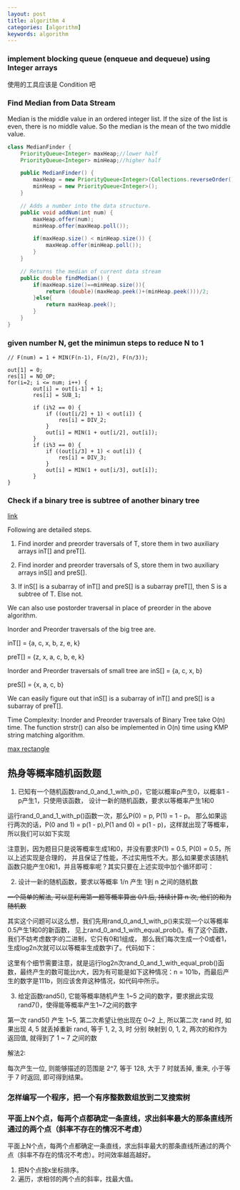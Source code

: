 ```yaml
---
layout: post
title: algorithm 4
categories: [algorithm]
keywords: algorithm
---
```




### implement blocking queue (enqueue and dequeue) using Integer arrays

使用的工具应该是 Condition 吧

### Find Median from Data Stream

Median is the middle value in an ordered integer list. If the size of the list is even, there is no middle value. So the median is the mean of the two middle value.

```java
class MedianFinder {
    PriorityQueue<Integer> maxHeap;//lower half
    PriorityQueue<Integer> minHeap;//higher half

    public MedianFinder() {
        maxHeap = new PriorityQueue<Integer>(Collections.reverseOrder());
        minHeap = new PriorityQueue<Integer>();
    }

    // Adds a number into the data structure.
    public void addNum(int num) {
        maxHeap.offer(num);
        minHeap.offer(maxHeap.poll());

        if(maxHeap.size() < minHeap.size()) {
            maxHeap.offer(minHeap.poll());
        }
    }

    // Returns the median of current data stream
    public double findMedian() {
        if(maxHeap.size()==minHeap.size()){
            return (double)(maxHeap.peek()+(minHeap.peek()))/2;
        }else{
            return maxHeap.peek();
        }
    }
}
```

### given number N, get the minimun steps to reduce N to 1

```
// F(num) = 1 + MIN(F(n-1), F(n/2), F(n/3));

out[1] = 0;
res[1] = NO_OP;
for(i=2; i <= num; i++) {
        out[i] = out[i-1] + 1;
        res[i] = SUB_1;

        if (i%2 == 0) {
            if ((out[i/2] + 1) < out[i]) {
                res[i] = DIV_2;
            }
            out[i] = MIN(1 + out[i/2], out[i]);
        }
        if (i%3 == 0) {
            if ((out[i/3] + 1) < out[i]) {
                res[i] = DIV_3;
            }
            out[i] = MIN(1 + out[i/3], out[i]);
        }
}
```

### Check if a binary tree is subtree of another binary tree

[link](http://www.geeksforgeeks.org/check-binary-tree-subtree-another-binary-tree-set-2/)

Following are detailed steps.

1) Find inorder and preorder traversals of T, store them in two auxiliary arrays inT[] and preT[].

2) Find inorder and preorder traversals of S, store them in two auxiliary arrays inS[] and preS[].

3) If inS[] is a subarray of inT[] and preS[] is a subarray preT[], then S is a subtree of T. Else not.

We can also use postorder traversal in place of preorder in the above algorithm.

Inorder and Preorder traversals of the big tree are.

inT[]   =  {a, c, x, b, z, e, k}

preT[]  =  {z, x, a, c, b, e, k}

Inorder and Preorder traversals of small tree are
inS[]  = {a, c, x, b}

preS[] = {x, a, c, b}

We can easily figure out that inS[] is a subarray of
inT[] and preS[] is a subarray of preT[].

Time Complexity: Inorder and Preorder traversals of Binary Tree take O(n) time. The function strstr() can also be implemented in O(n) time using KMP string matching algorithm.


[max rectangle](https://www.nowcoder.com/questionTerminal/e3f491c56b7747539b93e5704b6eca40?orderByHotValue=2&questionTypes=000100&page=1&onlyReference=false)

## 热身等概率随机函数题

1. 已知有一个随机函数rand_0_and_1_with_p()，它能以概率p产生0，以概率1 - p产生1，只使用该函数，
   设计一新的随机函数，要求以等概率产生1和0

运行rand_0_and_1_with_p()函数一次，那么P(0) = p, P(1) = 1 - p。
那么如果运行两次的话，P(0 and 1) = p(1 - p),P(1 and 0) = p(1 - p)，这样就出现了等概率，所以我们可以如下实现

注意到，因为题目只是说等概率生成1和0，并没有要求P(1) = 0.5, P(0) = 0.5，所以上述实现是合理的，
并且保证了性能，不过实用性不大。那么如果要求该随机函数只能产生0和1，并且等概率呢？其实只要在上述实现中加个循环即可：

2. 设计一新的随机函数，要求以等概率 1/n 产生 1到 n 之间的随机数

~~一个简单的解法, 可以是利用第一题等概率算出 0/1 后, 持续计算 n 次, 他们的和为随机数~~


其实这个问题可以这么想，我们先用rand_0_and_1_with_p()来实现一个以等概率0.5产生1和0的新函数，
见上rand_0_and_1_with_equal_prob()。有了这个函数，我们不妨考虑数字i的二进制，它只有0和1组成，
那么我们每次生成一个0或者1，生成log2n次就可以以等概率生成数字i了。代码如下：

这里有个细节需要注意，就是运行log2n次rand_0_and_1_with_equal_prob()函数，最终产生的数可能比n大，因为有可能是如下这种情况：n = 101b，而最后产生的数字是111b，则应该舍弃这种情况，如代码中所示。

3. 给定函数rand5(), 它能等概率随机产生 1~5 之间的数字，要求据此实现rand7()，使得能等概率产生1~7之间的数字

第一次 rand5() 产生 1~5, 第二次希望让他出现在 0~2 上, 所以第二次 rand 时, 如果出现 4, 5 就丢掉重新 rand, 等于 1, 2, 3, 时 分别
映射到 0, 1, 2, 两次的和作为返回值, 就得到了 1 ~ 7 之间的数

解法2:

每次产生一位, 则能够描述的范围是 2^7, 等于 128, 大于 7 时就丢掉, 重来, 小于等于 7 时返回, 即可得到结果。

### 怎样编写一个程序，把一个有序整数数组放到二叉搜索树

### 平面上N个点，每两个点都确定一条直线，求出斜率最大的那条直线所通过的两个点（斜率不存在的情况不考虑）

平面上N个点，每两个点都确定一条直线，求出斜率最大的那条直线所通过的两个点（斜率不存在的情况不考虑）。时间效率越高越好。

1. 把N个点按x坐标排序。
2. 遍历，求相邻的两个点的斜率，找最大值。
